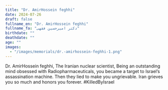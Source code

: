 ```yaml
---
title: "Dr. AmirHossein feghhi"
date: 2024-07-26
draft: false
fullname_en: "Dr. AmirHossein feghhi"
fullname_fa: "دکتر امیرحسین فقهی"
birthdate: ""
deathdate: ""
age: ""
images:
  - "/images/memorials/dr.-amirhossein-feghhi-1.png"
---
```


Dr. AmirHossein feghhi,
The Iranian nuclear scientist,
Being an outstanding mind obsessed with Radiopharmaceuticals, you became a target to Israel’s assassination machine. Then they lied to make you ungrievable. Iran grieves you so much and honors you forever.
#KilledByIsrael